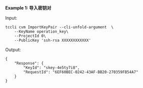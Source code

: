 **Example 1: 导入密钥对**



Input: 

```
tccli cvm ImportKeyPair --cli-unfold-argument  \
    --KeyName operation_key\
    --ProjectId 0\
    --PublicKey 'ssh-rsa XXXXXXXXXXXX'
```

Output: 
```
{
    "Response": {
        "KeyId": "skey-4e5ty7i8",
        "RequestId": "6EF60BEC-0242-43AF-BB20-270359FB54A7"
    }
}
```


